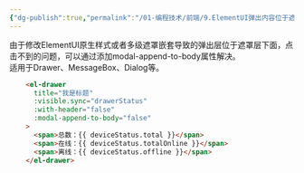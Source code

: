 ```yaml
---
{"dg-publish":true,"permalink":"/01-编程技术/前端/9.ElementUI弹出内容位于遮罩之下的问题/","dgPassFrontmatter":true,"created":"2023-10-27T09:00:35.319+08:00","updated":"2023-11-13T19:44:58.764+08:00"}
---
```



由于修改ElementUI原生样式或者多级遮罩嵌套导致的弹出层位于遮罩层下面，点击不到的问题，可以通过添加modal-append-to-body属性解决。<br />
适用于Drawer、MessageBox、Dialog等。

```html
    <el-drawer
      title="我是标题"
      :visible.sync="drawerStatus"
      :with-header="false"
      :modal-append-to-body="false"
    >
      <span>总数：{{ deviceStatus.total }}</span>
      <span>在线：{{ deviceStatus.totalOnline }}</span>
      <span>离线：{{ deviceStatus.offline }}</span>
    </el-drawer>
```
